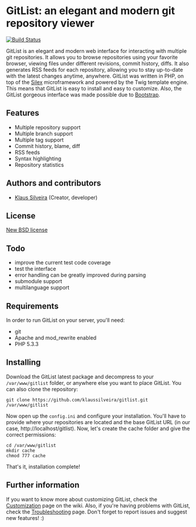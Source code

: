 # GitList: an elegant and modern git repository viewer
[![Build Status](https://secure.travis-ci.org/klaussilveira/GitList.png)](http://travis-ci.org/klaussilveira/GitList)

GitList is an elegant and modern web interface for interacting with multiple git repositories. It allows you to browse repositories using your favorite browser, viewing files under different revisions, commit history, diffs. It also generates RSS feeds for each repository, allowing you to stay up-to-date with the latest changes anytime, anywhere. GitList was written in PHP, on top of the [Silex](http://silex.sensiolabs.org/) microframework and powered by the Twig template engine. This means that GitList is easy to install and easy to customize. Also, the GitList gorgeous interface was made possible due to [Bootstrap](http://twitter.github.com/bootstrap/). 

## Features
* Multiple repository support
* Multiple branch support
* Multiple tag support
* Commit history, blame, diff
* RSS feeds
* Syntax highlighting
* Repository statistics

## Authors and contributors
* [Klaus Silveira](http://www.klaussilveira.com) (Creator, developer)

## License
[New BSD license](http://www.opensource.org/licenses/bsd-license.php)

## Todo
* improve the current test code coverage
* test the interface
* error handling can be greatly improved during parsing
* submodule support
* multilanguage support

## Requirements
In order to run GitList on your server, you'll need:

* git
* Apache and mod_rewrite enabled
* PHP 5.3.3

## Installing
Download the GitList latest package and decompress to your `/var/www/gitlist` folder, or anywhere else you want to place GitList. You can also clone the repository:

```
git clone https://github.com/klaussilveira/gitlist.git /var/www/gitlist
```

Now open up the `config.ini` and configure your installation. You'll have to provide where your repositories are located and the base GitList URL (in our case, http://localhost/gitlist). Now, let's create the cache folder and give the correct permissions:

```
cd /var/www/gitlist
mkdir cache
chmod 777 cache
```

That's it, installation complete!

## Further information
If you want to know more about customizing GitList, check the [Customization](https://github.com/klaussilveira/gitlist/wiki/Customizing) page on the wiki. Also, if you're having problems with GitList, check the [Troubleshooting](https://github.com/klaussilveira/gitlist/wiki/Customizing) page. Don't forget to report issues and suggest new features! :)
